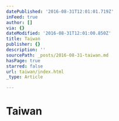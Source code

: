 ```yaml
---
datePublished: '2016-08-31T12:01:01.719Z'
inFeed: true
author: []
via: {}
dateModified: '2016-08-31T12:01:00.850Z'
title: Taiwan
publisher: {}
description: ''
sourcePath: _posts/2016-08-31-taiwan.md
hasPage: true
starred: false
url: taiwan/index.html
_type: Article

---
```

# Taiwan